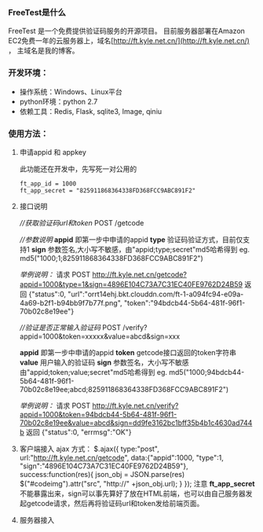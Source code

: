 ### FreeTest是什么
FreeTest 是一个免费提供验证码服务的开源项目。
目前服务器部署在Amazon EC2免费一年的云服务器上，域名[http://ft.kyle.net.cn/](http://ft.kyle.net.cn/) ， 主域名是我的博客。

### 开发环境：
* 操作系统：Windows、Linux平台
* python环境：python 2.7
* 依赖工具：Redis, Flask, sqlite3, Image, qiniu


### 使用方法：
1. 申请appid 和 appkey

	此功能还在开发中，先写死一对公用的
	```
	ft_app_id = 1000
	ft_app_secret = "825911868364338FD368FCC9ABC891F2"
	```
	
2. 接口说明

	*//获取验证码url和token*
	POST /getcode
	
	*//参数说明*
	**appid** 即第一步中申请的appid
	**type**  验证码验证方式，目前仅支持1
	**sign**  参数签名,大小写不敏感，由"appid;type;secret"md5哈希得到
	eg. md5("1000;1;825911868364338FD368FCC9ABC891F2")
		  
	*举例说明：*
	请求 POST http://ft.kyle.net.cn/getcode?appid=1000&type=1&sign=4896E104C73A7C31EC40FE9762D24B59
	返回 {"status":0, "url":"orrt14ehj.bkt.clouddn.com/ft-1-a094fc94-e09a-4a69-b2f1-b94bb9f7b77f.png", "token":"94bdcb44-5b64-481f-96f1-70b02c8e19ee"}
	
	
	*//验证是否正常输入验证码*
	POST /verify?appid=1000&token=xxxxx&value=abcd&sign=xxx  
	
	**appid** 即第一步中申请的appid
	**token** getcode接口返回的token字符串
	**value**  用户输入的验证码
	**sign**   参数签名，大小写不敏感 由"appid;token;value;secret"md5哈希得到
		 eg. md5("1000;94bdcb44-5b64-481f-96f1-70b02c8e19ee;abcd;825911868364338FD368FCC9ABC891F2")

	*举例说明：*
	请求 POST http://ft.kyle.net.cn/verify?appid=1000&token=94bdcb44-5b64-481f-96f1-70b02c8e19ee&value=abcd&sign=dd9fe3162bc1bff35b4b1c4630ad744b
	返回 {"status":0, "errmsg":"OK"}

3. 客户端接入
	ajax 方式：
	$.ajax({
		type:"post",
		url:"http://ft.kyle.net.cn/getcode",
		data:{"appid":1000, "type":1, "sign":"4896E104C73A7C31EC40FE9762D24B59"},
		success:function(res){
			json_obj = JSON.parse(res)
			$("#codeimg").attr("src", "http://" +json_obj.url);
		}
	});
	注意 **ft_app_secret** 不能暴露出来，sign可以事先算好了放在HTML前端，也可以由自己服务器发起getcode请求，然后再将验证码url和token发给前端页面。

4. 服务器接入 
	


